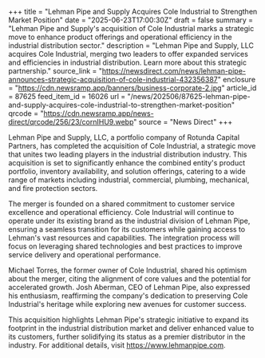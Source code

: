 +++
title = "Lehman Pipe and Supply Acquires Cole Industrial to Strengthen Market Position"
date = "2025-06-23T17:00:30Z"
draft = false
summary = "Lehman Pipe and Supply's acquisition of Cole Industrial marks a strategic move to enhance product offerings and operational efficiency in the industrial distribution sector."
description = "Lehman Pipe and Supply, LLC acquires Cole Industrial, merging two leaders to offer expanded services and efficiencies in industrial distribution. Learn more about this strategic partnership."
source_link = "https://newsdirect.com/news/lehman-pipe-announces-strategic-acquisition-of-cole-industrial-432356387"
enclosure = "https://cdn.newsramp.app/banners/business-corporate-2.jpg"
article_id = 87625
feed_item_id = 16026
url = "/news/202506/87625-lehman-pipe-and-supply-acquires-cole-industrial-to-strengthen-market-position"
qrcode = "https://cdn.newsramp.app/news-direct/qrcode/256/23/cornIHU9.webp"
source = "News Direct"
+++

<p>Lehman Pipe and Supply, LLC, a portfolio company of Rotunda Capital Partners, has completed the acquisition of Cole Industrial, a strategic move that unites two leading players in the industrial distribution industry. This acquisition is set to significantly enhance the combined entity's product portfolio, inventory availability, and solution offerings, catering to a wide range of markets including industrial, commercial, plumbing, mechanical, and fire protection sectors.</p><p>The merger is founded on a shared commitment to customer service excellence and operational efficiency. Cole Industrial will continue to operate under its existing brand as the industrial division of Lehman Pipe, ensuring a seamless transition for its customers while gaining access to Lehman's vast resources and capabilities. The integration process will focus on leveraging shared technologies and best practices to improve service delivery and operational performance.</p><p>Michael Torres, the former owner of Cole Industrial, shared his optimism about the merger, citing the alignment of core values and the potential for accelerated growth. Josh Aberman, CEO of Lehman Pipe, also expressed his enthusiasm, reaffirming the company's dedication to preserving Cole Industrial's heritage while exploring new avenues for customer success.</p><p>This acquisition highlights Lehman Pipe's strategic initiative to expand its footprint in the industrial distribution market and deliver enhanced value to its customers, further solidifying its status as a premier distributor in the industry. For additional details, visit <a href='https://www.lehmanpipe.com' rel='nofollow' target='_blank'>https://www.lehmanpipe.com</a>.</p>